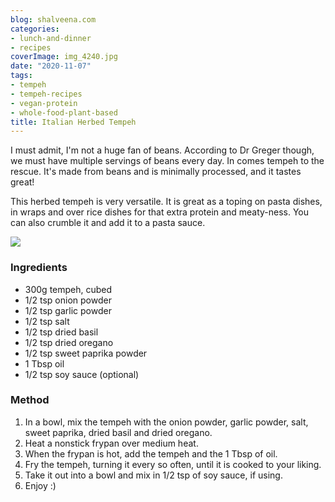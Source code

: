 ```yaml
---
blog: shalveena.com
categories:
- lunch-and-dinner
- recipes
coverImage: img_4240.jpg
date: "2020-11-07"
tags:
- tempeh
- tempeh-recipes
- vegan-protein
- whole-food-plant-based
title: Italian Herbed Tempeh
---
```


I must admit, I'm not a huge fan of beans. According to Dr Greger though, we must have multiple servings of beans every day. In comes tempeh to the rescue. It's made from beans and is minimally processed, and it tastes great!

This herbed tempeh is very versatile. It is great as a toping on pasta dishes, in wraps and over rice dishes for that extra protein and meaty-ness. You can also crumble it and add it to a pasta sauce.

![](https://shalveena.files.wordpress.com/2020/11/img_4239.jpg?w=768)

### Ingredients

- 300g tempeh, cubed
- 1/2 tsp onion powder
- 1/2 tsp garlic powder
- 1/2 tsp salt
- 1/2 tsp dried basil
- 1/2 tsp dried oregano
- 1/2 tsp sweet paprika powder
- 1 Tbsp oil
- 1/2 tsp soy sauce (optional)

### Method

1. In a bowl, mix the tempeh with the onion powder, garlic powder, salt, sweet paprika, dried basil and dried oregano.
2. Heat a nonstick frypan over medium heat.
3. When the frypan is hot, add the tempeh and the 1 Tbsp of oil.
4. Fry the tempeh, turning it every so often, until it is cooked to your liking.
5. Take it out into a bowl and mix in 1/2 tsp of soy sauce, if using.
6. Enjoy :)
